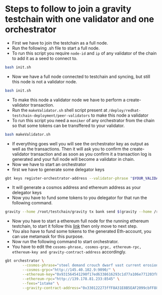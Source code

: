 # Steps to follow to join a gravity testchain with one validator and one orchestrator
- First we have to join the testchain as a full node.
- Run the following .sh file to start a full node.
- To run this script you require ```node-id``` and ```ip``` of any validator of the chain to add it as a seed to connect to.
```bash
bash init.sh
```
- Now we have a full node connected to testchain and syncing, but still this node is not a validator node.
```bash
bash init.sh
```
- To make this node a validator node we have to perform a create-validator transaction.
- Run the ```makeValidator.sh``` shell script present at ```/deploy/redhat-testchain-deployment/peer-validators``` to make this node a validator
- To run this script you need a ```moniker``` of any orchestrator from the chain so that some tokens can be transffered to your validator.
```bash
bash makeValidator.sh
```
- If everything goes well you will see the orchestrator key as output as well as the transactions. Then it will ask you to confirm the create-validator transaction and as soon as you confirm it a transaction log is generated and your full node will become a validator in chain.
- Now we have to start an orchestrator 
- first we have to generate some delegator keys
```bash
gbt keys register-orchestrator-address --validator-phrase "$YOUR_VALIDATOR_PHRASE" --fees=1footoken
```
- It will generate a cosmos address and ethereum address as your delegator keys
- Now you have to fund some tokens to you delegator for that run the following command.
```bash
gravity --home /root/testchain/gravity tx bank send $(gravity --home /root/testchain/gravity keys show -a orch1 --keyring-backend test) $YOUR_DELEGATOR_COSMOS_ADDRESS 1000000footoken --chain-id testchain --keyring-backend test -y
```
- Now you have to start a ethereum full node for the running ethereum testchain, to start it follow this [link](https://github.com/sunnyk56/market/blob/ONET-65/deploy/redhat-testchain-deployment/start-ethereum-testchain.md) then only move to next step.
- You also have to fund some tokens to the generated Eth-account, you can use metamask for this purpose.
- Now run the following command to start orchestrator.
- You have to edit the ```cosoms-phrase, cosmos-grpc, ethereum-rpc, ethereum-key and gravity-contract-address``` accordingly.
```bash
gbt orchestrator \
        --cosmos-phrase="steel demand crouch dwarf vast current erosion print kiwi educate ridge world spirit live wine topic soap dash connect innocent virtual patrol into carry" \
        --cosmos-grpc="http://145.40.102.9:9090/" \
        --ethereum-key="0x931564541290f17ed6338616293c1d77a106e771203f82dd3e67bcb8a60ab381" \
        --ethereum-rpc="http://139.178.81.233:8545" \
        --fees="1stake" \
        --gravity-contract-address="0x330122273ffF8A31E8B5EAF2099cbFF881c9eEB7"
```

